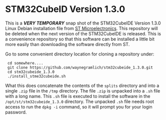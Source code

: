# STM32CubeID Version 1.3.0

This is a ***VERY TEMPORARY*** snap shot of the STM32CubeIDE Version 1.3.0 Linux Debian
installation file from [ST Microelectronics](https://my.st.com).  This repository will be
deleted when the next version of the STM32CubeIDE is released.  This is a convenience
repository so that this software can be installed a little bit more easily than downloading
the software directly from ST.

Go to some convenient directory location for cloning a repository under:

     cd somewhere....
     git clone https://github.com/waynegramlich/stm32cubeide_1.3.0.git
     cd stm32cubeide_1.3.0
     ./install_stme32cubeide.sh

What this does concatenate the contents of the `splits` directory and into a single `.zip`
file in the `/tmp` directory.  The file `.zip` is unpacked into a `.sh` file with a long name.
This `.sh` file is executed to install the software in the `/opt/st/stm32cubeide_1.3.0`
directory.  The unpacked `.sh` file needs root access to run the `dpkg -i` command, so it
will prompt you for your login password.

<!--

Maybe next time around:

* Create the software as follows:
     # Install the software in /opt/st using the installation script.
     (cd /opt/st ; tar stm32cubeide_x.y.z | bzip2 > /tmp/stm32cubeide_x.y.z.tar.bz2 )
     rm -rf splits
     mkdir -p splits
     (cd splits ; split -d --bytes=50M /tmp/stm32cubeide_x.y.z.tar.bz2 stme32cubide_x.y.z.tar.bz2. )
* Unpack as follows:
     rm -rf stm32cubeide_x.y.z
     cat splits/*.tar.bz2.* | bunzip2 | tar xf -
     # Make sure that stm32cubeide_x.y.z is in .gitignore
     # Figure out how to ensure that it can be executed from hr2 environment.

-->